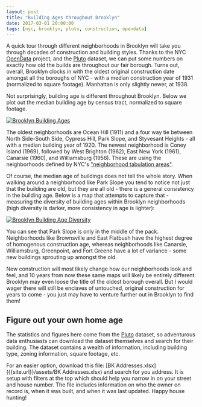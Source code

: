 ```yaml
---
layout: post
title: "Building Ages throughout Brooklyn"
date: 2017-03-01 20:00:00
tags: [nyc, brooklyn, pluto, construction, opendata]
---
```


A quick tour through different neighborhoods in Brooklyn will take you through decades of construction and building styles.  Thanks to the NYC [OpenData](https://nycopendata.socrata.com) project, and the [Pluto](https://www1.nyc.gov/site/planning/data-maps/open-data/dwn-pluto-mappluto.page) dataset, we can put some numbers on exactly how old the builds are throughout our fair borough.  Turns out, overall, Brooklyn clocks in with the oldest original construction date amongst all the boroughs of NYC - with a median construction year of 1931 (normalized to square footage).  Manhattan is only slightly newer, at 1938.

Not surprisingly, building age is different throughout Brooklyn.  Below we plot out the median building age by census tract, normalized to square footage.

[![Brooklyn Building Ages]({{site.url}}/assets/BuildingConstruction.NormArea.CensusTract.median.2016.Brooklyn.png)]({{site.url}}/assets/BuildingConstruction.NormArea.CensusTract.median.2016.Brooklyn.png)

The oldest neighborhoods are Ocean Hill (1911) and a four way tie between North Side-South Side, Cypress Hill, Park Slope, and Styvesant Heights - all with a median building year of 1920.  The newest neighborhood is Coney Island (1969), followed by West Brighton (1962), East New York (1961), Canarsie (1960), and Williamsburg (1956).  These are using the neighborhoods defined by NYC's ["neighborhood tabulation areas"](https://data.cityofnewyork.us/City-Government/Neighborhood-Tabulation-Areas/cpf4-rkhq/data).

Of course, the median age of buildings does not tell the whole story.  When walking around a neighborhood like Park Slope you tend to notice not just that the building are old, but they are all old - there is a general consistency in the building age.  Below is a map that attempts to capture that - measuring the diversity of building ages within Brooklyn neighborhoods (high diversity is darker, more consistency in age is lighter):

[![Brooklyn Building Age Diversity]({{site.url}}/assets/BuildingConstruction.NormArea.Neighborhood.diversity.2016.Brooklyn.png)]({{site.url}}/assets/BuildingConstruction.NormArea.Neighborhood.diversity.2016.Brooklyn.png)

You can see that Park Slope is only in the middle of the pack.  Neighborhoods like Brownsville and East Flatbush have the highest degree of homogenous construction age, whereas neighborhoods like Canarsie, Williamsburg, Greenpoint, and Fort Greene have a lot of variance - some new buildings sprouting up amongst the old.

New construction will most likely change how our neighborhoods look and feel, and 10 years from now these same maps will likely be entirely different.  Brooklyn may even loose the title of the oldest borough overall.  But I would wager there will still be enclaves of untouched, original construction for years to come - you just may have to venture further out in Brooklyn to find them!

## Figure out your own home age
The statistics and figures here come from the [Pluto](https://www1.nyc.gov/site/planning/data-maps/open-data/dwn-pluto-mappluto.page) dataset, so adventurous data enthusiasts can download the dataset themselves and search for their building.  The dataset contains a wealth of information, including building type, zoning information, square footage, etc.

For an easier option, download this file: [BK Addresses.xlsx]({{site.url}}/assets/BK Addresses.xlsx) and search for you address.  It is setup with filters at the top which should help you narrow in on your street and house number.  The file includes information on who the owner on record is, when it was built, and when it was last updated.  Happy house hunting!
